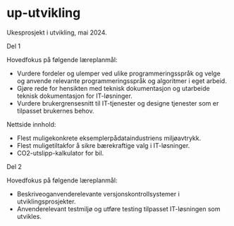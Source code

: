 # up-utvikling
Ukesprosjekt i utvikling, mai 2024.

Del 1

Hovedfokus på følgende læreplanmål:
  * Vurdere fordeler og ulemper ved ulike programmeringsspråk og velge og anvende relevante programmeringsspråk og algoritmer i eget arbeid.
  * Gjøre rede for hensikten med teknisk dokumentasjon og utarbeide teknisk dokumentasjon for IT-løsninger.
  * Vurdere brukergrensesnitt til IT-tjenester og designe tjenester som er tilpasset brukernes behov.

Nettside innhold:
  * Flest muligekonkrete eksemplerpådataindustriens miljøavtrykk.
  * Flest muligetiltakfor å sikre bærekraftige valg i IT-løsninger.
  * CO2-utslipp-kalkulator for bil.

Del 2

Hovedfokus på følgende læreplanmål:
  * Beskriveoganvenderelevante versjonskontrollsystemer i utviklingsprosjekter.
  * Anvenderelevant testmiljø og utføre testing tilpasset IT-løsningen som utvikles.